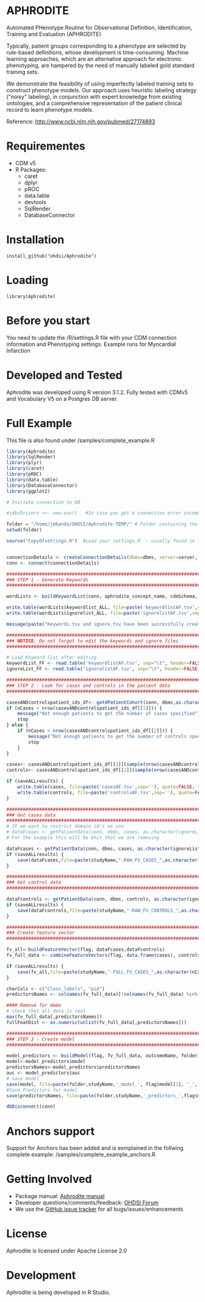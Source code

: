 # APHRODITE

Automated PHenotype Routine for Observational Definition, Identification, Training and Evaluation (APHRODITE)

Typically, patient groups corresponding to a phenotype are selected by rule-based definitions, whose development is time-consuming. Machine learning approaches, which are an alternative approach for electronic phenotyping, are hampered by the need of manually labeled gold standard training sets.

We demonstrate the feasibility of using imperfectly labeled training sets to construct phenotype models. Our approach uses heuristic labeling strategy ("noisy" labeling), in conjunction with expert knowledge from existing ontologies, and a comprehensive representation of the patient clinical record to learn phenotype models.

Reference: http://www.ncbi.nlm.nih.gov/pubmed/27174893

Requirementes
===================
- CDM v5
- R Packages:
	- caret
	- dplyr
	- pROC
    - data.table
	- devtools
	- SqlRender
	- DatabaseConnector

Installation
===================

```
install_github("ohdsi/Aphrodite")
```

Loading
===================

```
library(Aphrodite)
```

Before you start
===================

You need to update the /R/settings.R file with your CDM connection information and Phenotyping settings. Example runs for Myocardial Infarction

Developed and Tested
===================

Aphrodite was developed using R version 3.1.2. Fully tested with CDMv5 and Vocabulary V5 on a Postgres DB server.

Full Example
===================

This file is also found under /samples/complete_example.R

```r
library(Aphrodite)
library(SqlRender)
library(plyr)
library(caret)
library(pROC)
library(data.table)
library(DatabaseConnector)
library(ggplot2)

# Initiate connection to DB

#jdbcDrivers <<- new.env()   #In case you get a connection error uncomment this line

folder = "/home/jmbanda/OHDSI/Aphrodite-TEMP/" # Folder containing the R files and outputs, use forward slashes
setwd(folder)

source("CopyOfsettings.R")  #Load your settings.R  - usually found in ../R/settings.R   - Don't forget to edit it


connectionDetails <- createConnectionDetails(dbms=dbms, server=server, user=user, password=pw, schema=cdmSchema, port=port)
conn <- connect(connectionDetails)

##################################################################################
### STEP 1 - Generate Keywords                                                 ###
##################################################################################

wordLists <- buildKeywordList(conn, aphrodite_concept_name, cdmSchema, dbms)

write.table(wordLists$keywordlist_ALL, file=paste('keywordlistAF.tsv',sep=''), quote=FALSE, sep='\t', row.names = FALSE, col.names = FALSE)
write.table(wordLists$ignorelist_ALL, file=paste('ignorelistAF.tsv',sep=''), quote=FALSE, sep='\t', row.names = FALSE, col.names = FALSE)

message(paste("Keywords.tsv and ignore.tsv have been successfully created for ",aphrodite_concept_name,sep = ""))

##################################################################################
### NOTICE: Do not forget to edit the keywords and ignore files                ###
##################################################################################

# Load Keyword list after editing
keywordList_FF <- read.table('keywordlistAF.tsv', sep="\t", header=FALSE)
ignoreList_FF <- read.table('ignorelistAF.tsv', sep="\t", header=FALSE)

##################################################################################
### STEP 2 - Look for cases and controls in the patient data                   ###
##################################################################################

casesANDcontrolspatient_ids_df<- getdPatientCohort(conn, dbms,as.character(keywordList_FF$V3),as.character(ignoreList_FF$V3), cdmSchema,nCases,nControls)
if (nCases > nrow(casesANDcontrolspatient_ids_df[[1]])) {
    message("Not enough patients to get the number of cases specified")
    stop
} else {
    if (nCases > nrow(casesANDcontrolspatient_ids_df[[2]])) {
        message("Not enough patients to get the number of controls specified")
        stop
    }
}

cases<- casesANDcontrolspatient_ids_df[[1]][sample(nrow(casesANDcontrolspatient_ids_df[[1]]), nCases), ]
controls<- casesANDcontrolspatient_ids_df[[2]][sample(nrow(casesANDcontrolspatient_ids_df[[2]]), nControls), ]

if (saveALLresults) {
    write.table(cases, file=paste('casesAF.tsv',sep=''), quote=FALSE, sep='\t', row.names = FALSE, col.names = FALSE)
    write.table(controls, file=paste('controlsAF.tsv',sep=''), quote=FALSE, sep='\t', row.names = FALSE, col.names = FALSE)
}

##################################################################################
### Get cases data                                                             ###
##################################################################################
# IF we want to restrict domain id's we use
# dataFcases <- getPatientData(conn, dbms, cases, as.character(ignoreList_FF$V3), flag, cdmSchema, flag$remove_domains[1])
# For the example this will be Unit that we are removing

dataFcases <- getPatientData(conn, dbms, cases, as.character(ignoreList_FF$V3), flag, cdmSchema)
if (saveALLresults) {
    save(dataFcases,file=paste(studyName,"-RAW_FV_CASES_",as.character(nCases),".Rda",sep=''))
}

##################################################################################
### Get control data                                                           ###
##################################################################################

dataFcontrols <- getPatientData(conn, dbms, controls, as.character(ignoreList_FF$V3), flag, cdmSchema)
if (saveALLresults) {
    save(dataFcontrols,file=paste(studyName,"-RAW_FV_CONTROLS_",as.character(nControls),".Rda",sep=''))
}

##################################################################################
### Create feature vector                                                      ###
##################################################################################

fv_all<-buildFeatureVector(flag, dataFcases,dataFcontrols)
fv_full_data <- combineFeatureVectors(flag, data.frame(cases), controls, fv_all, outcomeName)

if (saveALLresults) {
    save(fv_all,file=paste(studyName,"-FULL_FV_CASES_",as.character(nCases),"_CONTROLS_",as.character(nControls),".Rda",sep=''))
}

charCols <- c("Class_labels", "pid")
predictorsNames <- colnames(fv_full_data)[!colnames(fv_full_data) %in% charCols]

#### Remove for demo
# check that all data is real
max(fv_full_data[,predictorsNames])
fullFeatDist <- as.numeric(unlist(fv_full_data[,predictorsNames]))

##################################################################################
### STEP 3 - Create model                                                      ###
##################################################################################

model_predictors <- buildModel(flag, fv_full_data, outcomeName, folder)
model<-model_predictors$model
predictorsNames<-model_predictors$predictorsNames
auc <- model_predictors$auc
# save model
save(model, file=paste(folder,studyName,'_model_', flag$model[1], '_', outcomeName,".Rda",sep=''))
#Save Predictors for model
save(predictorsNames, file=paste(folder,studyName,'_predictors_',flag$model[1], '_', outcomeName, ".Rda",sep=''))

dbDisconnect(conn)


```

Anchors support
===================

Support for Anchors has been added and is exmplained in the follwing complete example: /samples/complete_example_anchors.R

Getting Involved
=============
* Package manual: [Aphrodite manual](https://github.com/OHDSI/Aphrodite/raw/master/man/Aphrodite.pdf) 
* Developer questions/comments/feedback: <a href="http://forums.ohdsi.org/c/developers">OHDSI Forum</a>
* We use the <a href="../../issues">GitHub issue tracker</a> for all bugs/issues/enhancements

License
=======
Aphrodite is licensed under Apache License 2.0

Development
============
Aphrodite is being developed in R Studio.

